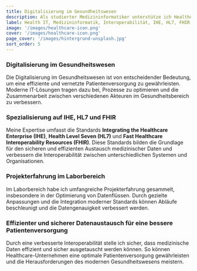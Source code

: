 ```yaml
---
title: Digitalisierung im Gesundheitswesen
description: Als studierter Medizininformatiker unterstütze ich Healthcare-Unternehmen bei der Implementierung und Integration moderner IT-Lösungen.
label: Health IT, Medizininformatik, Interoperabilität, IHE, HL7, FHIR
image: '/images/healthcare-icon.png'
cover: '/images/healthcare-icon.png'
page_cover: '/images/hintergrund-unsplash.jpg'
sort_order: 5
---
```


### Digitalisierung im Gesundheitswesen

Die Digitalisierung im Gesundheitswesen ist von entscheidender Bedeutung, um eine effiziente und vernetzte Patientenversorgung zu gewährleisten. Moderne IT-Lösungen tragen dazu bei, Prozesse zu optimieren und die Zusammenarbeit zwischen verschiedenen Akteuren im Gesundheitsbereich zu verbessern.

### Spezialisierung auf IHE, HL7 und FHIR

Meine Expertise umfasst die Standards **Integrating the Healthcare Enterprise (IHE)**, **Health Level Seven (HL7)** und **Fast Healthcare Interoperability Resources (FHIR)**. Diese Standards bilden die Grundlage für den sicheren und effizienten Austausch medizinischer Daten und verbessern die Interoperabilität zwischen unterschiedlichen Systemen und Organisationen.

### Projekterfahrung im Laborbereich

Im Laborbereich habe ich umfangreiche Projekterfahrung gesammelt, insbesondere in der Optimierung von Datenflüssen. Durch gezielte Anpassungen und die Integration moderner Standards können Abläufe beschleunigt und die Datengenauigkeit verbessert werden.

### Effizienter und sicherer Datenaustausch für eine bessere Patientenversorgung

Durch eine verbesserte Interoperabilität stelle ich sicher, dass medizinische Daten effizient und sicher ausgetauscht werden können. So können Healthcare-Unternehmen eine optimale Patientenversorgung gewährleisten und die Herausforderungen des modernen Gesundheitswesens meistern.
